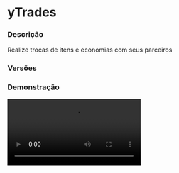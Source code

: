 # yTrades
<secondary-label ref="management"/>

### Descrição
Realize trocas de itens e economias com seus parceiros

### Versões
<secondary-label ref="1.8"/>
<secondary-label ref="1.9"/>
<secondary-label ref="1.10"/>
<secondary-label ref="1.11"/>
<secondary-label ref="1.12"/>
<secondary-label ref="1.13"/>
<secondary-label ref="1.14"/>
<secondary-label ref="1.15"/>
<secondary-label ref="1.16"/>
<secondary-label ref="1.17"/>
<secondary-label ref="1.18"/>
<secondary-label ref="1.19"/>
<secondary-label ref="1.20"/>
<secondary-label ref="1.21"/>

### Demonstração
<video src="//www.youtube.com/watch?v=HYx5MSyteoM"/>


<chapter title="Comandos" id="commands" collapsible="true">
<code-block lang="plain text">/trocar - Envia a mensagem de ajuda
/trocar [player] - Envia a solicitação de troca
/trocar aceitar [player] - Aceita a solicitação de troca
/trocar negar [player] - Nega a solicitação de troca
/trocar reload - Recarrega as configurações</code-block>
</chapter>

<chapter title="Permissões" id="permissions" collapsible="true">
<code-block lang="plain text">ytrades.use - Permissão para o /trocar [player], /trocar aceitar [player] e /trocar negar [player]
ytrades.admin.reload - Permissão para o /trocar reload</code-block>
</chapter>

## Placeholders
<primary-label ref="placeholders"/>

Aqui estão as placeholders disponíveis para utilização com este plugin. Consulte-as para entender como utilizá-las corretamente.

<code-block lang="plain text" ignore-vars="true">

</code-block>

## Chat
<primary-label ref="chat"/>

Esta seção apresenta as placeholders disponíveis para utilização no chat. Consulte-as para compreender como aplicá-las de maneira eficaz.

<code-block lang="plain text">

</code-block>



## Erros comuns
<primary-label ref="errors"/>

Antes de configurar o plugin, revise os pontos listados aqui para evitar problemas frequentes durante a configuração.

<seealso style="cards">
    <category ref="wrs">
        <a href="yplugins.md"></a>        <a href="https://ystoreplugins.com.br/plugins/detalhes/155-yTrades">Site do plugin yTrades</a>
    </category>
</seealso>